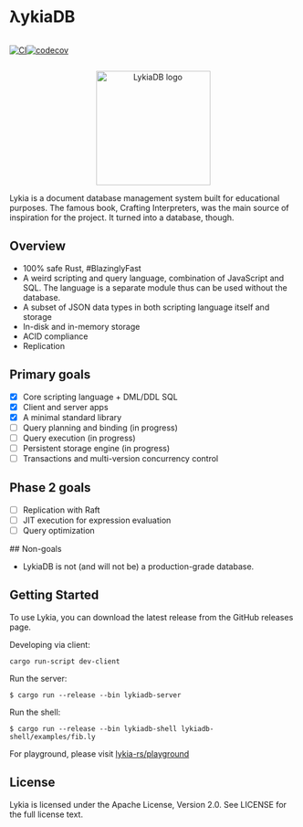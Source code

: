 # λykiaDB
<div style="display: flex;">
<div>

[![CI](https://github.com/lykia-rs/lykiadb/actions/workflows/ci.yml/badge.svg?branch=main)](https://github.com/lykia-rs/lykiadb/actions/workflows/ci.yml)

</div>
<div>

[![codecov](https://codecov.io/gh/lykia-rs/lykiadb/graph/badge.svg?token=DGIK7BE3K1)](https://codecov.io/gh/lykia-rs/lykiadb)

</div>
</div>

<p align="center">
    <img alt="LykiaDB logo" height="200" src="https://raw.githubusercontent.com/lykia-rs/lykiadb/refs/heads/main/assets/logo.svg">
</p>


Lykia is a document database management system built for educational purposes. The famous book, Crafting Interpreters, was the main source of inspiration for the project. It turned into a database, though.

## Overview
- 100% safe Rust, #BlazinglyFast
- A weird scripting and query language, combination of JavaScript and SQL. The language is a separate module thus can be used without the database.
- A subset of JSON data types in both scripting language itself and storage
- In-disk and in-memory storage
- ACID compliance
- Replication

## Primary goals
- [x] Core scripting language + DML/DDL SQL
- [x] Client and server apps
- [x] A minimal standard library
- [ ] Query planning and binding (in progress)
- [ ] Query execution (in progress)
- [ ] Persistent storage engine (in progress)
- [ ] Transactions and multi-version concurrency control

## Phase 2 goals
- [ ] Replication with Raft
- [ ] JIT execution for expression evaluation
- [ ] Query optimization
    
## Non-goals
- LykiaDB is not (and will not be) a production-grade database.

## Getting Started
To use Lykia, you can download the latest release from the GitHub releases page.

Developing via client:

```shell
cargo run-script dev-client
```

Run the server:

```shell
$ cargo run --release --bin lykiadb-server
```
Run the shell:

```shell 
$ cargo run --release --bin lykiadb-shell lykiadb-shell/examples/fib.ly
```

For playground, please visit [lykia-rs/playground](https://github.com/lykia-rs/playground)

## License
Lykia is licensed under the Apache License, Version 2.0. See LICENSE for the full license text.